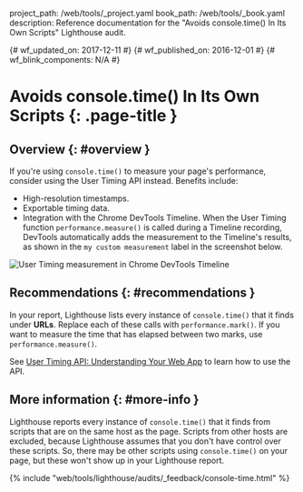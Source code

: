 project_path: /web/tools/_project.yaml
book_path: /web/tools/_book.yaml
description: Reference documentation for the "Avoids console.time() In Its Own Scripts" Lighthouse audit.

{# wf_updated_on: 2017-12-11 #}
{# wf_published_on: 2016-12-01 #}
{# wf_blink_components: N/A #}

# Avoids console.time() In Its Own Scripts  {: .page-title }

## Overview {: #overview }

If you're using `console.time()` to measure your page's performance, consider
using the User Timing API instead. Benefits include:

* High-resolution timestamps.
* Exportable timing data.
* Integration with the Chrome DevTools Timeline. When the User Timing function
  `performance.measure()` is called during a Timeline recording, DevTools
  automatically adds the measurement to the Timeline's results, as shown in the
  `my custom measurement` label in the screenshot below.

![User Timing measurement in Chrome DevTools Timeline][timeline]

[timeline]: /web/tools/lighthouse/images/user-timing-measurement-in-devtools.png

## Recommendations {: #recommendations }

In your report, Lighthouse lists every instance of `console.time()` that it
finds under **URLs**. Replace each of these calls with `performance.mark()`.
If you want to measure the time that has elapsed between two marks, use
`performance.measure()`.

See [User Timing API: Understanding Your Web App][html5rocks]
to learn how to use the API.

[html5rocks]: https://www.html5rocks.com/en/tutorials/webperformance/usertiming/

## More information {: #more-info }

Lighthouse reports every instance of `console.time()` that it finds from
scripts that are on the same host as the page. Scripts from other hosts are
excluded, because Lighthouse assumes that you don't have control over these
scripts. So, there may be other scripts using `console.time()` on your page,
but these won't show up in your Lighthouse report.


{% include "web/tools/lighthouse/audits/_feedback/console-time.html" %}
